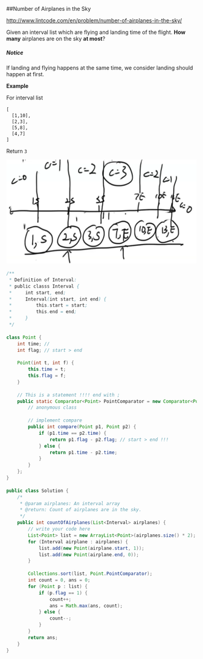 ##Number of Airplanes in the Sky

http://www.lintcode.com/en/problem/number-of-airplanes-in-the-sky/

Given an interval list which are flying and landing time of the flight. **How many** airplanes are on the sky **at most**?

##### Notice

If landing and flying happens at the same time, we consider landing should happen at first.

**Example**

For interval list

```
[
  [1,10],
  [2,3],
  [5,8],
  [4,7]
]

```

Return `3`



![scan-line-1](../images/scan-line-1.png)





```java
/**
 * Definition of Interval:
 * public classs Interval {
 *     int start, end;
 *     Interval(int start, int end) {
 *         this.start = start;
 *         this.end = end;
 *     }
 */

class Point {
    int time; // 
    int flag; // start > end
    
    Point(int t, int f) {
        this.time = t;
        this.flag = f;
    }
    
    // This is a statement !!!! end with ;
    public static Comparator<Point> PointComparator = new Comparator<Point>() {
        // anonymous class
        
        // implement compare
        public int compare(Point p1, Point p2) {
            if (p1.time == p2.time) {
                return p1.flag - p2.flag; // start > end !!!
            } else {
                return p1.time - p2.time;
            }
        }
    };
}

public class Solution {
    /*
     * @param airplanes: An interval array
     * @return: Count of airplanes are in the sky.
     */
    public int countOfAirplanes(List<Interval> airplanes) {
        // write your code here
        List<Point> list = new ArrayList<Point>(airplanes.size() * 2);
        for (Interval airplane : airplanes) {
            list.add(new Point(airplane.start, 1));
            list.add(new Point(airplane.end, 0));
        }
        
        Collections.sort(list, Point.PointComparator);
        int count = 0, ans = 0;
        for (Point p : list) {
            if (p.flag == 1) {
                count++; 
                ans = Math.max(ans, count);
            } else {
                count--;
            }
        }
        return ans;
    }
}
```







